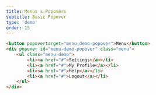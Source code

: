 ```yaml
---
title: Menus x Popovers
subtitle: Basic Popover
type: 'demo'
order: 15
---
```


<script>
  import BasicPopover from '$lib/demo/2024-10-24-installNothing/BasicPopover.svelte'
</script>

<BasicPopover />

```html
<button popovertarget="menu-demo-popover">Menu</button>
<div popover id="menu-demo-popover" class="menu">
	<ul class="menu-demo">
		<li><a href="#">Settings</a></li>
		<li><a href="#">My Profile</a></li>
		<li><a href="#">Help</a></li>
		<li><a href="#">Logout</a></li>
	</ul>
</div>
```